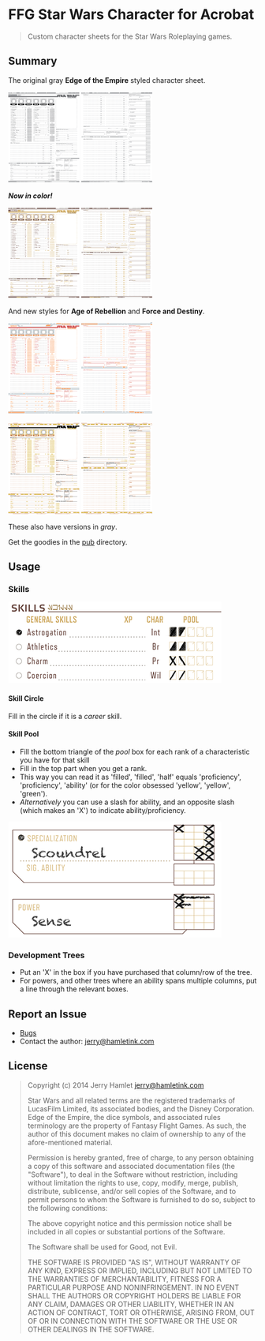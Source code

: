 FFG Star Wars Character for Acrobat
===================================

> Custom character sheets for the Star Wars Roleplaying games.

Summary
-------

The original gray **Edge of the Empire** styled character sheet.

![EotE Gray Front](./pub/img/ffg-sw-charsheet-aurebesh-eote-gray-front.png)
![EotE Gray Back](./pub/img/ffg-sw-charsheet-aurebesh-eote-gray-back.png)

**_Now in color!_**

![EotE Front](./pub/img/ffg-sw-charsheet-aurebesh-eote-front.png)
![EotE Back](./pub/img/ffg-sw-charsheet-aurebesh-eote-back.png)

And new styles for **Age of Rebellion** and **Force and Destiny**.

![AoR Front](./pub/img/ffg-sw-charsheet-aurebesh-aor-front.png)
![AoR Back](./pub/img/ffg-sw-charsheet-aurebesh-aor-back.png)

![FaD Front](./pub/img/ffg-sw-charsheet-aurebesh-fad-front.png)
![FaD Back](./pub/img/ffg-sw-charsheet-aurebesh-fad-back.png)

These also have versions in _gray_.

Get the goodies in the [pub](./pub) directory.

Usage
-----

### Skills ###

![Skills Usage](./pub/img/skill-usage.png)

#### Skill Circle ####
Fill in the circle if it is a _career_ skill.

#### Skill Pool ####
* Fill the bottom triangle of the _pool_ box for each rank of a
  characteristic you have for that skill
* Fill in the top part when you get a rank.
* This way you can read it as 'filled', 'filled', 'half' equals
  'proficiency', 'proficiency', 'ability' (or for the color obsessed 'yellow',
  'yellow', 'green').
* _Alternatively_ you can use a slash for ability, and an opposite slash (which
  makes an 'X') to indicate ability/proficiency.

![Development Tree Usage](./pub/img/development-tree-usage.png)

### Development Trees ###

* Put an 'X' in the box if you have purchased that column/row of the tree.
* For powers, and other trees where an ability spans multiple columns, put a
  line through the relevant boxes.


Report an Issue
---------------

* [Bugs](http://github.com/jhamlet/ffg-swchar-acro/issues)
* Contact the author: <jerry@hamletink.com>


License
-------

> Copyright (c) 2014 Jerry Hamlet <jerry@hamletink.com>
> 
> Star Wars and all related terms are the registered trademarks of LucasFilm
> Limited, its associated bodies, and the Disney Corporation. Edge of the
> Empire, the dice symbols, and associated rules terminology are the property of
> Fantasy Flight Games. As such, the author of this document makes no claim of
> ownership to any of the afore-mentioned material.
> 
> Permission is hereby granted, free of charge, to any person obtaining a copy of
> this software and associated documentation files (the "Software"), to deal in
> the Software without restriction, including without limitation the rights to
> use, copy, modify, merge, publish, distribute, sublicense, and/or sell copies of
> the Software, and to permit persons to whom the Software is furnished to do so,
> subject to the following conditions:
> 
> The above copyright notice and this permission notice shall be included in all
> copies or substantial portions of the Software.
> 
> The Software shall be used for Good, not Evil.
> 
> THE SOFTWARE IS PROVIDED "AS IS", WITHOUT WARRANTY OF ANY KIND, EXPRESS OR
> IMPLIED, INCLUDING BUT NOT LIMITED TO THE WARRANTIES OF MERCHANTABILITY, FITNESS
> FOR A PARTICULAR PURPOSE AND NONINFRINGEMENT. IN NO EVENT SHALL THE AUTHORS OR
> COPYRIGHT HOLDERS BE LIABLE FOR ANY CLAIM, DAMAGES OR OTHER LIABILITY, WHETHER
> IN AN ACTION OF CONTRACT, TORT OR OTHERWISE, ARISING FROM, OUT OF OR IN
> CONNECTION WITH THE SOFTWARE OR THE USE OR OTHER DEALINGS IN THE SOFTWARE.
> 
